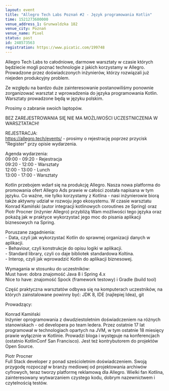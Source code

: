 ```yaml
---
layout: event
title: "Allegro Tech Labs Poznań #2 - Język programowania Kotlin"
time: 1521273600000
venue_address_1: Grunwaldzka 182
venue_city: Poznań
venue_name: Pixel 
status: past
id: 248573563
registration: https://www.picatic.com/199748
---
```


<p>Allegro Tech Labs to całodniowe, darmowe warsztaty w czasie których będziecie mogli poznać technologie z jakich korzystamy w Allegro. Prowadzone przez doświadczonych inżynierów, którzy rozwiązali już niejeden produkcyjny problem.</p>
<p>Ze względu na bardzo duże zainteresowanie postanowiliśmy ponownie zorganizować warsztat z wprowadzenia do języka programowania Kotlin. Warsztaty prowadzone będą w języku polskim.</p>
<p>Prosimy o zabranie swoich laptopów.</p>
<p>BEZ ZAREJESTROWANIA SIĘ NIE MA MOŻLIWOŚCI UCZESTNICZENIA W WARSZTATACH!</p>
<p>REJESTRACJA:
  <br/>
  <a href="https://allegro.tech/events/" class="linkified">https://allegro.tech/events/</a> - prosimy o rejestrację poprzez przycisk "Register" przy opisie wydarzenia.</p>
<p>Agenda wydarzenia:
  <br/>09:00 - 09:20 - Rejestracja
  <br/>09:20 - 12:00 - Warsztaty
  <br/>12:00 - 13:00 - Lunch
  <br/>13:00 - 17:00 - Warsztaty</p>
<p>Kotlin przebojem wdarł się na produkcję Allegro. Nasza nowa platforma do promowania ofert Allegro Ads prawie w całości została napisana w tym języku. Co ważne, nie tylko korzystamy z Kotlina - nasi inżynierowie biorą także aktywny udział w rozwoju jego
  ekosystemu. W czasie warsztatu Konrad Kamiński (autor integracji kotlinowych coroutines ze Spring) oraz Piotr Procner (inżynier Allegro) przybliżą Wam możliwości tego języka oraz pokażą jak w praktyce wykorzystać jego moc do pisania aplikacji biznesowych
  na Spring.</p>
<p>Poruszane zagadnienia:
  <br/>- Data, czyli jak wykorzystać Kotlin do sprawnej organizacji danych w aplikacji.
  <br/>- Behaviour, czyli konstrukcje do opisu logiki w aplikacji.
  <br/>- Standard library, czyli co daje bibliotek standardowa Koltina.
  <br/>- Interop, czyli jak wprowadzić Kotlin do aplikacji biznesowej.</p>
<p>Wymagania w stosunku do uczestników:
  <br/>Must have: dobra znajomość Java 8 i Spring 4.x
  <br/>Nice to have: znajomość Spock (framework testowy) i Gradle (build tool)</p>
<p>Część praktyczna warsztatów odbywa się na komputerach uczestników, na których zainstalowane powinny być: JDK 8, IDE (najlepiej Idea), git</p>
<p>Prowadzący:</p>
<p>Konrad Kamiński
  <br/>Inżynier oprogramowania z dwudziestoletnim doświadczeniem na różnych stanowiskach - od developera po team ledera. Przez ostatnie 17 lat programował w technologiach opartych na JVM, w tym ostatnie 18 miesięcy prawie wyłącznie w Kotlinie. Prowadzi bloga
  i występuje na konferencjach (ostatnio KotlinConf San Francisco). Jest też kontrybutorem do projektów Open Source.</p>
<p>Piotr Procner
  <br/>Full Stack developer z ponad sześcioletnim doświadczeniem. Swoją przygodę rozpoczął w branży mediowej od projektowania archiwów cyfrowych, teraz tworzy platformę reklamową dla Allegro. Wielki fan Kotlina, zainteresowany wytwarzaniem czystego kodu, dobrym
  nazewnictwem i czytelnością testów.</p>
